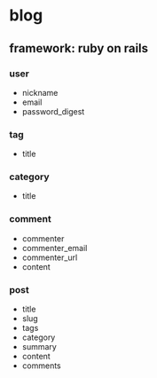# blog

## framework: ruby on rails

### user 
* nickname
* email
* password_digest

### tag
* title

### category
* title

### comment
* commenter
* commenter_email
* commenter_url
* content

### post
* title
* slug
* tags
* category
* summary
* content
* comments


